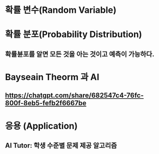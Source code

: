 # 확률 변수(Random Variable)

# 확률 분포(Probability Distribution)
## 확률뷴포를 알면 모든 것을 아는 것이고 예측이 가능하다.

# Bayseain Theorm 과 AI
## https://chatgpt.com/share/682547c4-76fc-800f-8eb5-fefb2f6667be

# 응용 (Application)
## AI Tutor: 학생 수준별 문제 제공 알고리즘

